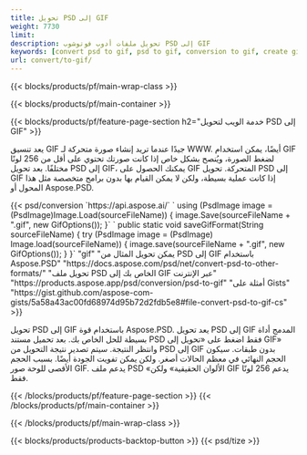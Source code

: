 ```yaml
---
title: تحويل PSD إلى GIF
weight: 7730
limit: 
description: تحويل ملفات أدوب فوتوشوب PSD إلى GIF
keywords: [convert psd to gif, psd to gif, conversion to gif, create gif from psd, print psd as gif]
url: convert/to-gif/
---
```


{{< blocks/products/pf/main-wrap-class >}}

{{< blocks/products/pf/main-container >}}

{{< blocks/products/pf/feature-page-section h2="خدمة الويب لتحويل PSD إلى GIF" >}}
<p>يعد تنسيق GIF جيدًا عندما تريد إنشاء صورة متحركة لـ WWW. أيضًا، يمكن استخدام GIF لضغط الصورة، ويُنصح بشكل خاص إذا كانت صورتك تحتوي على أقل من 256 لونًا مختلفًا. بعد تحويل PSD إلى GIF، يمكنك الحصول على GIF المتحركة. تحويل PSD إلى GIF إذا كانت عملية بسيطة، ولكن لا يمكن القيام بها بدون برامج متخصصة مثل هذا المحول أو Aspose.PSD.</p>
{{< psd/conversion `https://api.aspose.ai/` 
`    using (PsdImage image = (PsdImage)Image.Load(sourceFileName))
    {
        image.Save(sourceFileName + ".gif",  new GifOptions());
    }` 
	`    public static void saveGifFormat(String sourceFileName) {
        try (PsdImage image = (PsdImage) Image.load(sourceFileName)) {
            image.save(sourceFileName + ".gif", new GifOptions());
        }
    }` 
"gif" 
"يمكن تحويل المثال من PSD إلى GIF باستخدام Aspose.PSD"  "https://docs.aspose.com/psd/net/convert-psd-to-other-formats/" 
"تحويل ملف PSD الخاص بك إلى GIF عبر الإنترنت" "https://products.aspose.app/psd/conversion/psd-to-gif" 
"أمثلة على Gists" "https://gist.github.com/aspose-com-gists/5a58a43ac00fd68974d95b72d2fdb5e8#file-convert-psd-to-gif-cs" >}}
<p>تحويل PSD إلى GIF باستخدام قوة Aspose.PSD. يعد تحويل PSD إلى GIF المدمج أداة بسيطة للحل الخاص بك. بعد تحميل مستند PSD فقط اضغط على «تحويل إلى GIF» وانتظر النتيجة. سيتم تصدير نتيجة التحويل من PSD إلى GIF بدون طبقات. سيكون الحجم النهائي في معظم الحالات أصغر. ولكن يمكن تفويت الجودة أيضًا. بسبب الحجم الأقصى للوحة صور GIF. يدعم ملف PSD «الألوان الحقيقية» ولكن GIF يدعم 256 لونًا فقط. </p>
{{< /blocks/products/pf/feature-page-section >}}
{{< /blocks/products/pf/main-container >}}


{{< /blocks/products/pf/main-wrap-class >}}

{{< blocks/products/products-backtop-button >}}
{{< psd/tize >}}

